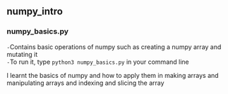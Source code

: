 ## numpy_intro

### numpy_basics.py
`-`Contains basic operations of numpy such as creating a numpy array and mutating it\
`-`To run it, type ```python3 numpy_basics.py``` in your command line

I learnt the basics of numpy and how to apply them in making arrays and manipulating arrays and indexing and slicing the array

